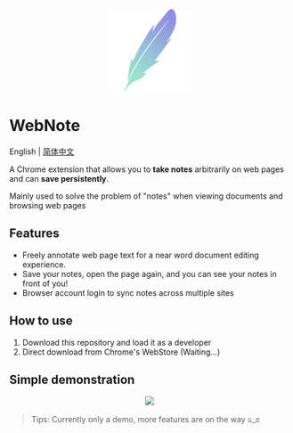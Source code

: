 <div align=center><img width="150" height="150" src="./icon.png"/></div>

# WebNote

English | [简体中文](./README.md)

A Chrome extension that allows you to **take notes** arbitrarily on web pages and can **save persistently**.

Mainly used to solve the problem of "notes" when viewing documents and browsing web pages

## Features

- Freely annotate web page text for a near word document editing experience.
- Save your notes, open the page again, and you can see your notes in front of you!
- Browser account login to sync notes across multiple sites

## How to use

1. Download this repository and load it as a developer
2. Direct download from Chrome's WebStore (Waiting...)

## Simple demonstration

<div align=center><img src="./demo.gif"/></div>

> Tips: Currently only a demo, more features are on the way  ಠಿ_ಠ